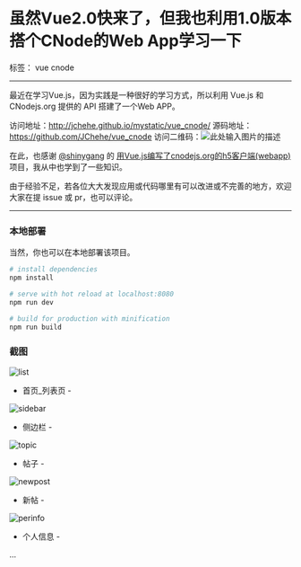 # 虽然Vue2.0快来了，但我也利用1.0版本搭个CNode的Web App学习一下

标签： vue cnode

---

最近在学习Vue.js，因为实践是一种很好的学习方式，所以利用 Vue.js 和 CNodejs.org 提供的 API 搭建了一个Web APP。

访问地址：http://jchehe.github.io/mystatic/vue_cnode/
源码地址：https://github.com/JChehe/vue_cnode
访问二维码：![此处输入图片的描述][1]

在此，也感谢 [@shinygang][2] 的 [用Vue.js编写了cnodejs.org的h5客户端(webapp)][3] 项目，我从中也学到了一些知识。

由于经验不足，若各位大大发现应用或代码哪里有可以改进或不完善的地方，欢迎大家在提 issue 或 pr，也可以评论。

-----

### 本地部署
当然，你也可以在本地部署该项目。
``` bash
# install dependencies
npm install

# serve with hot reload at localhost:8080
npm run dev

# build for production with minification
npm run build
```

### 截图
![list][4]
- 首页_列表页 - 

![sidebar][5]
- 侧边栏 -


![topic][6]
- 帖子 -

![newpost][7]
- 新帖 -

![perinfo][8]
- 个人信息 -

...

  [1]: http://7xq7nb.com1.z0.glb.clouddn.com/vue_cnode_ercode.jpg
  [2]: https://cnodejs.org/user/shinygang
  [3]: https://cnodejs.org/topic/565c4473d0bc14ae279399fe
  [4]: http://7xq7nb.com1.z0.glb.clouddn.com/vue_cnode180533777122538325.jpg
  [5]: http://7xq7nb.com1.z0.glb.clouddn.com/vue_cnode111695178489359805.jpg
  [6]: http://7xq7nb.com1.z0.glb.clouddn.com/vue_cnode178894179846601990.jpg
  [7]: http://7xq7nb.com1.z0.glb.clouddn.com/vue_cnode95128911849950208.jpg
  [8]: http://7xq7nb.com1.z0.glb.clouddn.com/vue_cnode1.jpg